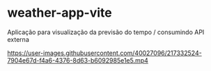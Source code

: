 # weather-app-vite
Aplicação para visualização da previsão do tempo / consumindo API externa


https://user-images.githubusercontent.com/40027096/217332524-7904e67d-f4a6-4376-8d63-b6092985e1e5.mp4

